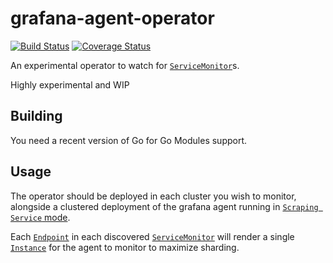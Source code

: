 # grafana-agent-operator

[![Build Status](https://github.com/nlowe/grafana-agent-operator/workflows/ci/badge.svg)](https://github.com/nlowe/grafana-agent-operator/actions?workflow=ci) [![Coverage Status](https://coveralls.io/repos/github/nlowe/grafana-agent-operator/badge.svg?branch=master)](https://coveralls.io/github/nlowe/grafana-agent-operator?branch=master)

An experimental operator to watch for [`ServiceMonitor`](https://github.com/prometheus-operator/prometheus-operator/blob/master/Documentation/api.md#servicemonitor)s.

Highly experimental and WIP

## Building

You need a recent version of Go for Go Modules support.

## Usage

The operator should be deployed in each cluster you wish to monitor, alongside a clustered
deployment of the grafana agent running in [`Scraping Service` mode](https://github.com/grafana/agent/blob/master/docs/scraping-service.md).

Each [`Endpoint`]() in each discovered [`ServiceMonitor`](https://github.com/prometheus-operator/prometheus-operator/blob/master/Documentation/api.md#servicemonitor)
will render a single [`Instance`](https://github.com/grafana/agent/blob/master/docs/configuration-reference.md#prometheus_instance_config)
for the agent to monitor to maximize sharding.

